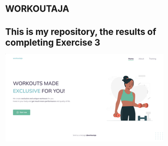 # WORKOUTAJA

# This is my repository, the results of completing Exercise 3 

![alt text](image.png)
